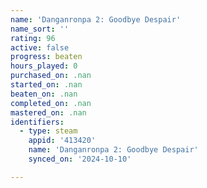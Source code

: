 ```yaml
---
name: 'Danganronpa 2: Goodbye Despair'
name_sort: ''
rating: 96
active: false
progress: beaten
hours_played: 0
purchased_on: .nan
started_on: .nan
beaten_on: .nan
completed_on: .nan
mastered_on: .nan
identifiers:
  - type: steam
    appid: '413420'
    name: 'Danganronpa 2: Goodbye Despair'
    synced_on: '2024-10-10'

---
```

